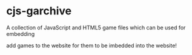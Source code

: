 # cjs-garchive
A collection of JavaScript and HTML5 game files which can be used for embedding

add games to the website for them to be imbedded into the website!
